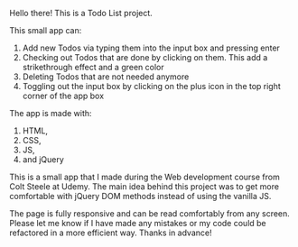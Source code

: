 Hello there! This is a Todo List project. 

This small app can:

1) Add new Todos via typing them into the input box and pressing enter
2) Checking out Todos that are done by clicking on them. This add a strikethrough effect and a green color
3) Deleting Todos that are not needed anymore
4) Toggling out the input box by clicking on the plus icon in the top right corner of the app box

The app is made with:
1) HTML, 
2) CSS,
3) JS,
4) and jQuery

This is a small app that I made during the Web development course from Colt Steele at Udemy. The main idea behind this project was to get more comfortable with jQuery DOM methods instead of using the vanilla JS. 

The page is fully responsive and can be read comfortably from any screen. 
Please let me know if I have made any mistakes or my code could be refactored in a more efficient way. Thanks in advance!
